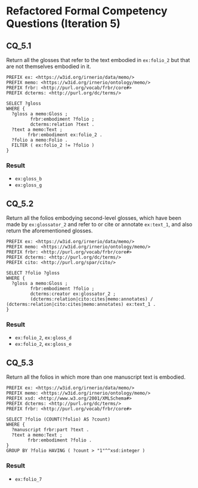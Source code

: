 # Refactored Formal Competency Questions (Iteration 5)

## CQ_5.1
Return all the glosses that refer to the text embodied in `ex:folio_2` but that are not themselves embodied in it.

```
PREFIX ex: <https://w3id.org/irnerio/data/memo/>
PREFIX memo: <https://w3id.org/irnerio/ontology/memo/>
PREFIX frbr: <http://purl.org/vocab/frbr/core#>
PREFIX dcterms: <http://purl.org/dc/terms/>

SELECT ?gloss
WHERE {
  ?gloss a memo:Gloss ;
         frbr:embodiment ?folio ;
         dcterms:relation ?text .
  ?text a memo:Text ;
        frbr:embodiment ex:folio_2 .
  ?folio a memo:Folio .
  FILTER ( ex:folio_2 != ?folio )
}
```
### Result
* `ex:gloss_b`
* `ex:gloss_g`

## CQ_5.2
Return all the folios embodying second-level glosses, which have been made by `ex:glossator_2` and refer to or cite or annotate `ex:text_1`, and also return the aforementioned glosses.

```
PREFIX ex: <https://w3id.org/irnerio/data/memo/>
PREFIX memo: <https://w3id.org/irnerio/ontology/memo/>
PREFIX frbr: <http://purl.org/vocab/frbr/core#>
PREFIX dcterms: <http://purl.org/dc/terms/>
PREFIX cito: <http://purl.org/spar/cito/>

SELECT ?folio ?gloss
WHERE {
  ?gloss a memo:Gloss ;
         frbr:embodiment ?folio ;
         dcterms:creator ex:glossator_2 ;
         (dcterms:relation|cito:cites|memo:annotates) / (dcterms:relation|cito:cites|memo:annotates) ex:text_1 .
}
```
### Result
* `ex:folio_2`, `ex:gloss_d`
* `ex:folio_2`, `ex:gloss_e`

## CQ_5.3
Return all the folios in which more than one manuscript text is embodied.

```
PREFIX ex: <https://w3id.org/irnerio/data/memo/>
PREFIX memo: <https://w3id.org/irnerio/ontology/memo/>
PREFIX xsd: <http://www.w3.org/2001/XMLSchema#>
PREFIX dcterms: <http://purl.org/dc/terms/>
PREFIX frbr: <http://purl.org/vocab/frbr/core#>

SELECT ?folio (COUNT(?folio) AS ?count)
WHERE {
  ?manuscript frbr:part ?text .
  ?text a memo:Text ;
        frbr:embodiment ?folio .
}
GROUP BY ?folio HAVING ( ?count > "1"^^xsd:integer )
```
### Result
* `ex:folio_7`

